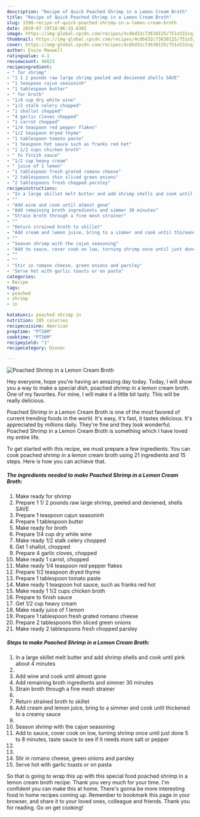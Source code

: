 ```yaml
---
description: "Recipe of Quick Poached Shrimp in a Lemon Cream Broth"
title: "Recipe of Quick Poached Shrimp in a Lemon Cream Broth"
slug: 1590-recipe-of-quick-poached-shrimp-in-a-lemon-cream-broth
date: 2020-07-19T18:06:33.630Z
image: https://img-global.cpcdn.com/recipes/4cdbd32c73630125/751x532cq70/poached-shrimp-in-a-lemon-cream-broth-recipe-main-photo.jpg
thumbnail: https://img-global.cpcdn.com/recipes/4cdbd32c73630125/751x532cq70/poached-shrimp-in-a-lemon-cream-broth-recipe-main-photo.jpg
cover: https://img-global.cpcdn.com/recipes/4cdbd32c73630125/751x532cq70/poached-shrimp-in-a-lemon-cream-broth-recipe-main-photo.jpg
author: Essie Maxwell
ratingvalue: 4.1
reviewcount: 46623
recipeingredient:
- " for shrimp"
- "1 1 2 pounds raw large shrimp peeled and deviened shells SAVE"
- "1 teaspoon cajun seasoninh"
- "1 tablespoon butter"
- " for broth"
- "1/4 cup dry white wine"
- "1/2 stalk celery chopped"
- "1 shallot chopped"
- "4 garlic cloves chopped"
- "1 carrot chopped"
- "1/4 teaspoon red pepper flakes"
- "1/2 teaspoon dryed thyme"
- "1 tablespoon tomato paste"
- "1 teaspoon hot sauce such as franks red hot"
- "1 1/2 cups chicken broth"
- " to finish sauce"
- "1/2 cup heavy cream"
- " juice of 1 lemon"
- "1 tablespoon fresh grated romano cheese"
- "2 tablespoons thin sliced green onions"
- "2 tablespoons fresh chopped parsley"
recipeinstructions:
- "In a large skillet melt butter and add shrimp shells and cook until pink about 4 minutes"
- ""
- "Add wine and cook until almost gone"
- "Add remaining broth ingredients and simmer 30 minutes"
- "Strain broth through a fine mesh strainer"
- ""
- "Return strained broth to skillet"
- "Add cream and lemon juice, bring to a simmer and cook until thickened to a creamy sauce"
- ""
- "Season shrimp with the cajun seasoning"
- "Add to sauce, cover cook on low, turning shrimp once until just done 5 to 8 minutes, taste sauce to see if it needs more salt or pepper"
- ""
- ""
- "Stir in romano cheese, green onions and parsley"
- "Serve hot with garlic toasts or on pasta"
categories:
- Recipe
tags:
- poached
- shrimp
- in

katakunci: poached shrimp in 
nutrition: 285 calories
recipecuisine: American
preptime: "PT16M"
cooktime: "PT36M"
recipeyield: "1"
recipecategory: Dinner

---
```



![Poached Shrimp in a Lemon Cream Broth](https://img-global.cpcdn.com/recipes/4cdbd32c73630125/751x532cq70/poached-shrimp-in-a-lemon-cream-broth-recipe-main-photo.jpg)

Hey everyone, hope you're having an amazing day today. Today, I will show you a way to make a special dish, poached shrimp in a lemon cream broth. One of my favorites. For mine, I will make it a little bit tasty. This will be really delicious.

Poached Shrimp in a Lemon Cream Broth is one of the most favored of current trending foods in the world. It's easy, it's fast, it tastes delicious. It's appreciated by millions daily. They're fine and they look wonderful. Poached Shrimp in a Lemon Cream Broth is something which I have loved my entire life.




To get started with this recipe, we must prepare a few ingredients. You can cook poached shrimp in a lemon cream broth using 21 ingredients and 15 steps. Here is how you can achieve that.

<!--inarticleads1-->

##### The ingredients needed to make Poached Shrimp in a Lemon Cream Broth:

1. Make ready  for shrimp
1. Prepare 1 1/ 2 pounds raw large shrimp, peeled and deviened, shells SAVE
1. Prepare 1 teaspoon cajun seasoninh
1. Prepare 1 tablespoon butter
1. Make ready  for broth
1. Prepare 1/4 cup dry white wine
1. Make ready 1/2 stalk celery chopped
1. Get 1 shallot, chopped
1. Prepare 4 garlic cloves, chopped
1. Make ready 1 carrot, chopped
1. Make ready 1/4 teaspoon red pepper flakes
1. Prepare 1/2 teaspoon dryed thyme
1. Prepare 1 tablespoon tomato paste
1. Make ready 1 teaspoon hot sauce, such as franks red hot
1. Make ready 1 1/2 cups chicken broth
1. Prepare  to finish sauce
1. Get 1/2 cup heavy cream
1. Make ready  juice of 1 lemon
1. Prepare 1 tablespoon fresh grated romano cheese
1. Prepare 2 tablespoons thin sliced green onions
1. Make ready 2 tablespoons fresh chopped parsley




<!--inarticleads2-->

##### Steps to make Poached Shrimp in a Lemon Cream Broth:

1. In a large skillet melt butter and add shrimp shells and cook until pink about 4 minutes
1. 
1. Add wine and cook until almost gone
1. Add remaining broth ingredients and simmer 30 minutes
1. Strain broth through a fine mesh strainer
1. 
1. Return strained broth to skillet
1. Add cream and lemon juice, bring to a simmer and cook until thickened to a creamy sauce
1. 
1. Season shrimp with the cajun seasoning
1. Add to sauce, cover cook on low, turning shrimp once until just done 5 to 8 minutes, taste sauce to see if it needs more salt or pepper
1. 
1. 
1. Stir in romano cheese, green onions and parsley
1. Serve hot with garlic toasts or on pasta




So that is going to wrap this up with this special food poached shrimp in a lemon cream broth recipe. Thank you very much for your time. I'm confident you can make this at home. There's gonna be more interesting food in home recipes coming up. Remember to bookmark this page in your browser, and share it to your loved ones, colleague and friends. Thank you for reading. Go on get cooking!
